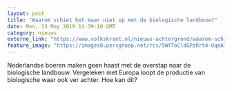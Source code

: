 ```yaml
---
layout: post
title: "Waarom schiet het maar niet op met de biologische landbouw?"
date: Mon, 13 May 2019 11:39:10 GMT
category: nieuws
externe_link: "https://www.volkskrant.nl/nieuws-achtergrond/waarom-schiet-het-maar-niet-op-met-de-biologische-landbouw-in-nederland~b796a164/"
feature_image: "https://images0.persgroep.net/rcs/5WYToCldGPzRrt4-UqeA7P3HyAA/diocontent/147870157/_crop/578/0/3189/3191/_fill/320/320?appId=93a17a8fd81db0de025c8abd1cca1279&quality=0.85"
---
```


Nederlandse boeren maken geen haast met de overstap naar de biologische landbouw. Vergeleken met Europa loopt de productie van biologische waar ook ver achter. Hoe kan dit?
